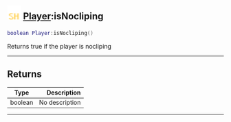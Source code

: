## <img src="../../.gitbook/assets/shared.png" width="32" height="32" /> [Player](../player/README.md):isNocliping

```lua
boolean Player:isNocliping()
```

Returns true if the player is nocliping<br>

-----------------
## Returns

| Type   | Description |
| ------ | ----------: |
| boolean | No description |


--------